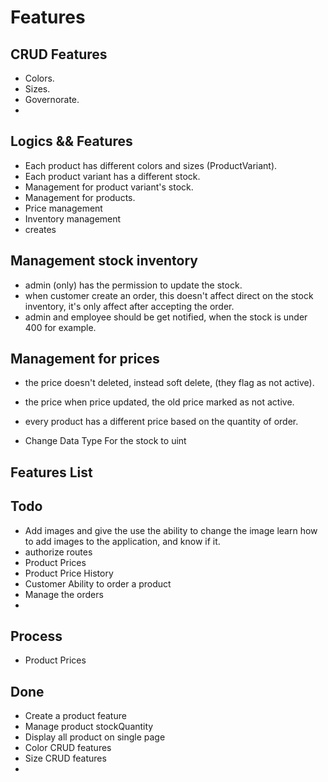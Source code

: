 # Features

## CRUD Features

- Colors.
- Sizes.
- Governorate.
-

## Logics && Features

- Each product has different colors and sizes (ProductVariant).
- Each product variant has a different stock.
- Management for product variant's stock.
- Management for products.
- Price management
- Inventory management
- creates

## Management stock inventory

- admin (only) has the permission to update the stock.
- when customer create an order, this doesn't affect direct on the stock inventory, it's only affect after accepting the order.
- admin and employee should be get notified, when the stock is under 400 for example.

## Management for prices

- the price doesn't deleted, instead soft delete, (they flag as not active).
- the price when price updated, the old price marked as not active.
- every product has a different price based on the quantity of order.

- Change Data Type For the stock to uint

## Features List

## Todo

- Add images and give the use the ability to change the image
  learn how to add images to the application, and know if it.
- authorize routes
- Product Prices
- Product Price History
- Customer Ability to order a product
- Manage the orders
-

## Process

- Product Prices

## Done

- Create a product feature
- Manage product stockQuantity
- Display all product on single page
- Color CRUD features
- Size CRUD features
-
